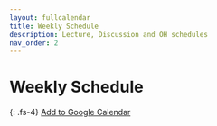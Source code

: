 ```yaml
---
layout: fullcalendar
title: Weekly Schedule
description: Lecture, Discussion and OH schedules
nav_order: 2
---
```


# Weekly Schedule

{: .fs-4}
<a class="btn btn-blue" href="https://calendar.google.com/calendar?cid={{ site.google_calendar.google_calendar_id }}" target="_blank">Add to Google Calendar</a>


<!-- This page must include an element with a #full-calendar id -->
<div id="full-calendar" style="width: 100%"></div>
